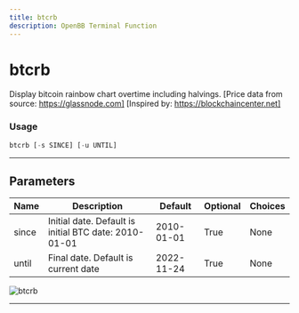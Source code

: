 ```yaml
---
title: btcrb
description: OpenBB Terminal Function
---
```


# btcrb

Display bitcoin rainbow chart overtime including halvings. [Price data from source: https://glassnode.com] [Inspired by: https://blockchaincenter.net]

### Usage

```python
btcrb [-s SINCE] [-u UNTIL]
```

---

## Parameters

| Name | Description | Default | Optional | Choices |
| ---- | ----------- | ------- | -------- | ------- |
| since | Initial date. Default is initial BTC date: 2010-01-01 | 2010-01-01 | True | None |
| until | Final date. Default is current date | 2022-11-24 | True | None |

![btcrb](https://user-images.githubusercontent.com/46355364/154068553-f40e8a63-dd69-4508-a0f1-d91cfd5e6e9b.png)

---
